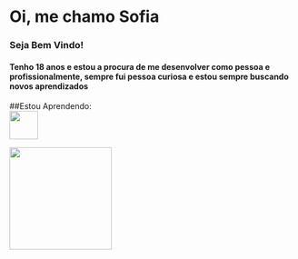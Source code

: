 <h1> Oi, me chamo Sofia </h1>
<h3> Seja Bem Vindo! </h3>

<h4> Tenho 18 anos e estou a procura de me desenvolver como pessoa e profissionalmente, sempre fui pessoa curiosa e estou sempre buscando novos aprendizados <i class="fa-regular fa-face-smile-beam"></i> </h4>

##Estou Aprendendo:<br>
<img width=50px; src="https://cdn.jsdelivr.net/gh/devicons/devicon/icons/javascript/javascript-original.svg" />
          
<div>
<a href="https://github.com/Sofias2">
<img height="180em" src="https://github-readme-stats.vercel.app/api/top-langs/?username=seu-usuário-aqui&layout=compact&langs_count=7&theme=dracula"/>
 </div>
